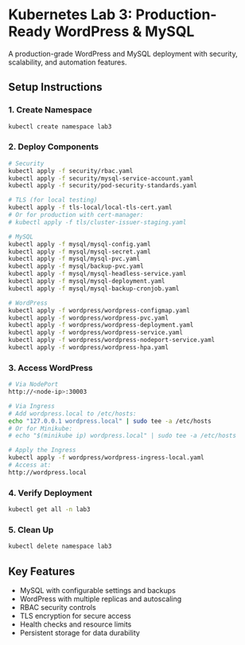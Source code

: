 # Kubernetes Lab 3: Production-Ready WordPress & MySQL

A production-grade WordPress and MySQL deployment with security, scalability, and automation features.

## Setup Instructions

### 1. Create Namespace
```bash
kubectl create namespace lab3
```

### 2. Deploy Components
```bash
# Security
kubectl apply -f security/rbac.yaml
kubectl apply -f security/mysql-service-account.yaml
kubectl apply -f security/pod-security-standards.yaml

# TLS (for local testing)
kubectl apply -f tls-local/local-tls-cert.yaml
# Or for production with cert-manager:
# kubectl apply -f tls/cluster-issuer-staging.yaml

# MySQL
kubectl apply -f mysql/mysql-config.yaml
kubectl apply -f mysql/mysql-secret.yaml
kubectl apply -f mysql/mysql-pvc.yaml
kubectl apply -f mysql/backup-pvc.yaml
kubectl apply -f mysql/mysql-headless-service.yaml
kubectl apply -f mysql/mysql-deployment.yaml
kubectl apply -f mysql/mysql-backup-cronjob.yaml

# WordPress
kubectl apply -f wordpress/wordpress-configmap.yaml
kubectl apply -f wordpress/wordpress-pvc.yaml
kubectl apply -f wordpress/wordpress-deployment.yaml
kubectl apply -f wordpress/wordpress-service.yaml
kubectl apply -f wordpress/wordpress-nodeport-service.yaml
kubectl apply -f wordpress/wordpress-hpa.yaml
```

### 3. Access WordPress
```bash
# Via NodePort
http://<node-ip>:30003

# Via Ingress
# Add wordpress.local to /etc/hosts:
echo "127.0.0.1 wordpress.local" | sudo tee -a /etc/hosts
# Or for Minikube:
# echo "$(minikube ip) wordpress.local" | sudo tee -a /etc/hosts

# Apply the Ingress
kubectl apply -f wordpress/wordpress-ingress-local.yaml
# Access at:
http://wordpress.local
```

### 4. Verify Deployment
```bash
kubectl get all -n lab3
```

### 5. Clean Up
```bash
kubectl delete namespace lab3
```

## Key Features

- MySQL with configurable settings and backups
- WordPress with multiple replicas and autoscaling
- RBAC security controls
- TLS encryption for secure access
- Health checks and resource limits
- Persistent storage for data durability
